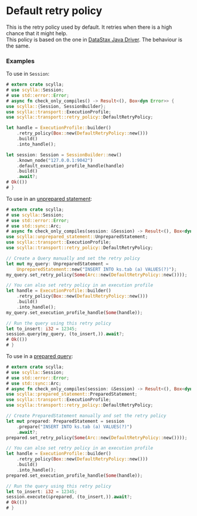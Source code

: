 # Default retry policy
This is the retry policy used by default. It retries when there is a high chance that it might help.\
This policy is based on the one in [DataStax Java Driver](https://docs.datastax.com/en/developer/java-driver/4.11/manual/core/retries/).
The behaviour is the same.

### Examples
To use in `Session`:
```rust
# extern crate scylla;
# use scylla::Session;
# use std::error::Error;
# async fn check_only_compiles() -> Result<(), Box<dyn Error>> {
use scylla::{Session, SessionBuilder};
use scylla::transport::ExecutionProfile;
use scylla::transport::retry_policy::DefaultRetryPolicy;

let handle = ExecutionProfile::builder()
    .retry_policy(Box::new(DefaultRetryPolicy::new()))
    .build()
    .into_handle();

let session: Session = SessionBuilder::new()
    .known_node("127.0.0.1:9042")
    .default_execution_profile_handle(handle)
    .build()
    .await?;
# Ok(())
# }
```

To use in an [unprepared statement](../queries/simple.md):
```rust
# extern crate scylla;
# use scylla::Session;
# use std::error::Error;
# use std::sync::Arc;
# async fn check_only_compiles(session: &Session) -> Result<(), Box<dyn Error>> {
use scylla::unprepared_statement::UnpreparedStatement;
use scylla::transport::ExecutionProfile;
use scylla::transport::retry_policy::DefaultRetryPolicy;

// Create a Query manually and set the retry policy
let mut my_query: UnpreparedStatement =
    UnpreparedStatement::new("INSERT INTO ks.tab (a) VALUES(?)");
my_query.set_retry_policy(Some(Arc::new(DefaultRetryPolicy::new())));

// You can also set retry policy in an execution profile
let handle = ExecutionProfile::builder()
    .retry_policy(Box::new(DefaultRetryPolicy::new()))
    .build()
    .into_handle();
my_query.set_execution_profile_handle(Some(handle));

// Run the query using this retry policy
let to_insert: i32 = 12345;
session.query(my_query, (to_insert,)).await?;
# Ok(())
# }
```

To use in a [prepared query](../queries/prepared.md):
```rust
# extern crate scylla;
# use scylla::Session;
# use std::error::Error;
# use std::sync::Arc;
# async fn check_only_compiles(session: &Session) -> Result<(), Box<dyn Error>> {
use scylla::prepared_statement::PreparedStatement;
use scylla::transport::ExecutionProfile;
use scylla::transport::retry_policy::DefaultRetryPolicy;

// Create PreparedStatement manually and set the retry policy
let mut prepared: PreparedStatement = session
    .prepare("INSERT INTO ks.tab (a) VALUES(?)")
    .await?;
prepared.set_retry_policy(Some(Arc::new(DefaultRetryPolicy::new())));

// You can also set retry policy in an execution profile
let handle = ExecutionProfile::builder()
    .retry_policy(Box::new(DefaultRetryPolicy::new()))
    .build()
    .into_handle();
prepared.set_execution_profile_handle(Some(handle));

// Run the query using this retry policy
let to_insert: i32 = 12345;
session.execute(&prepared, (to_insert,)).await?;
# Ok(())
# }
```
